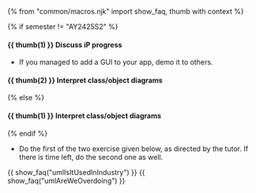 {% from "common/macros.njk" import show_faq, thumb with context %}

{% if semester != "AY2425S2" %}
#### {{ thumb(1) }} **Discuss iP progress**

* If you managed to add a GUI to your app, demo it to others.

#### {{ thumb(2) }} **Interpret class/object diagrams**
{% else %}
#### {{ thumb(1) }} **Interpret class/object diagrams**
{% endif %}

* Do the first of the two exercise given below, as directed by the tutor. If there is time left, do the second one as well.

<div class="indented-level2">

<include src="../../book/combined/exercises/interpretClassAndObjectDiagramAllNotations.md" />
<include src="../../book/modeling/modelingStructures/classDiagramsIntermediate/q-explainClassDiagramNotation.md" />
<p/>
</div>

{{ show_faq("umlIsItUsedInIndustry") }}
{{ show_faq("umlAreWeOverdoing") }}
<!--
#### {{ thumb(4) }} **Share Git tips** {{ icon_extra }}

* Find out how to do these git tasks and share with others
  * modify the most recent commit
  * undo the most recent commit
  * delete the most recent commit
  * stash changes
  * squash commits
  * cherrypick commits
-->
